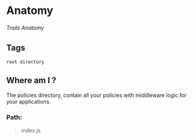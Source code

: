 # Anatomy
###### Trails Anatomy

## Tags
```root directory```

## Where am I ?

The policies directory, contain all your policies with middleware logic for your applications.

### Path:

> index.js
